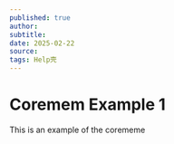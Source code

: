 ```yaml
---
published: true
author: 
subtitle: 
date: 2025-02-22
source: 
tags: Help壳
---
```


# Coremem Example 1

This is an example of the corememe